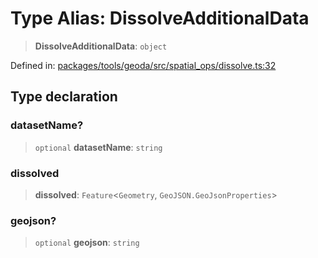 # Type Alias: DissolveAdditionalData

> **DissolveAdditionalData**: `object`

Defined in: [packages/tools/geoda/src/spatial\_ops/dissolve.ts:32](https://github.com/GeoDaCenter/openassistant/blob/dc72d81a35cf8e46295657303846fbb4ad891993/packages/tools/geoda/src/spatial_ops/dissolve.ts#L32)

## Type declaration

### datasetName?

> `optional` **datasetName**: `string`

### dissolved

> **dissolved**: `Feature`\<`Geometry`, `GeoJSON.GeoJsonProperties`\>

### geojson?

> `optional` **geojson**: `string`
